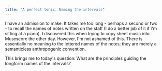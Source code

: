 ```yaml
---
title: "A perfect tonic: Naming the intervals"
---
```


I have an admission to make: It takes me too long - perhaps a second or two - to recall the names of notes written on the staff (I do a better job of it if I'm sitting at a piano). I discovered this when trying to copy sheet music into Musescore the other day. However, I'm not ashamed of this. There is essentially no meaning to the lettered names of the notes; they are merely a semanticless anthropogenic convention.

This brings me to today's question: What are the principles guiding the longform names of the intervals?

<div id="scale"></div>
<Script>
makeInteractive("scale", `
X:1
K:C
L: 1/4
Q:1/4=60
CDEF|GABC
`);
</script>
